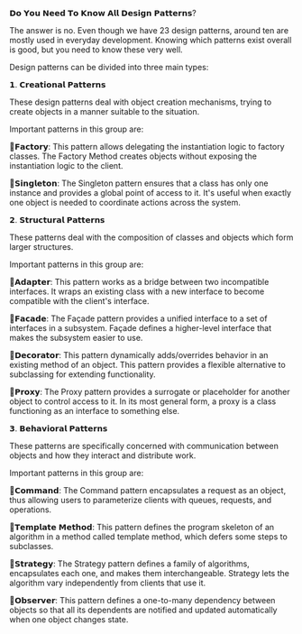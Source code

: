𝗗𝗼 𝗬𝗼𝘂 𝗡𝗲𝗲𝗱 𝗧𝗼 𝗞𝗻𝗼𝘄 𝗔𝗹𝗹 𝗗𝗲𝘀𝗶𝗴𝗻 𝗣𝗮𝘁𝘁𝗲𝗿𝗻𝘀? 

The answer is no. Even though we have 23 design patterns, around ten are 
mostly used in everyday development. Knowing which patterns exist overall is 
good, but you need to know these very well. 

Design patterns can be divided into three main types: 

𝟭. 𝗖𝗿𝗲𝗮𝘁𝗶𝗼𝗻𝗮𝗹 𝗣𝗮𝘁𝘁𝗲𝗿𝗻𝘀 

These design patterns deal with object creation mechanisms, trying to create 
objects in a manner suitable to the situation. 

Important patterns in this group are: 

🔹𝗙𝗮𝗰𝘁𝗼𝗿𝘆: This pattern allows delegating the instantiation logic to 
factory classes. The Factory Method creates objects without exposing the 
instantiation logic to the client. 

🔹𝗦𝗶𝗻𝗴𝗹𝗲𝘁𝗼𝗻: The Singleton pattern ensures that a class has only one 
instance and provides a global point of access to it. It's useful when 
exactly one object is needed to coordinate actions across the system. 

𝟮. 𝗦𝘁𝗿𝘂𝗰𝘁𝘂𝗿𝗮𝗹 𝗣𝗮𝘁𝘁𝗲𝗿𝗻𝘀 

These patterns deal with the composition of classes and objects which form 
larger structures. 

Important patterns in this group are: 

🔹𝗔𝗱𝗮𝗽𝘁𝗲𝗿: This pattern works as a bridge between two incompatible 
interfaces. It wraps an existing class with a new interface to become 
compatible with the client's interface. 

🔹𝗙𝗮𝗰𝗮𝗱𝗲: The Façade pattern provides a unified interface to a set of 
interfaces in a subsystem. Façade defines a higher-level interface that makes 
the subsystem easier to use. 

🔹𝗗𝗲𝗰𝗼𝗿𝗮𝘁𝗼𝗿: This pattern dynamically adds/overrides behavior in an 
existing method of an object. This pattern provides a flexible alternative to 
subclassing for extending functionality. 

🔹𝗣𝗿𝗼𝘅𝘆: The Proxy pattern provides a surrogate or placeholder for 
another object to control access to it. In its most general form, a proxy is 
a class functioning as an interface to something else. 

𝟯. 𝗕𝗲𝗵𝗮𝘃𝗶𝗼𝗿𝗮𝗹 𝗣𝗮𝘁𝘁𝗲𝗿𝗻𝘀 

These patterns are specifically concerned with communication between objects 
and how they interact and distribute work. 

Important patterns in this group are: 

🔹𝗖𝗼𝗺𝗺𝗮𝗻𝗱: The Command pattern encapsulates a request as an object, 
thus allowing users to parameterize clients with queues, requests, and 
operations. 

🔹𝗧𝗲𝗺𝗽𝗹𝗮𝘁𝗲 𝗠𝗲𝘁𝗵𝗼𝗱: This pattern defines the program skeleton of 
an algorithm in a method called template method, which defers some steps to 
subclasses. 

🔹𝗦𝘁𝗿𝗮𝘁𝗲𝗴𝘆: The Strategy pattern defines a family of algorithms, 
encapsulates each one, and makes them interchangeable. Strategy lets the 
algorithm vary independently from clients that use it. 

🔹𝗢𝗯𝘀𝗲𝗿𝘃𝗲𝗿: This pattern defines a one-to-many dependency between 
objects so that all its dependents are notified and updated automatically 
when one object changes state.